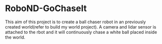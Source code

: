 # RoboND-GoChaseIt
This aim of this project is to create a ball chaser robot in an previously created world(refer to build my world project). A camera and lidar sensor is attached to the rbot and it will continuously chase a white ball placed inside the world.
